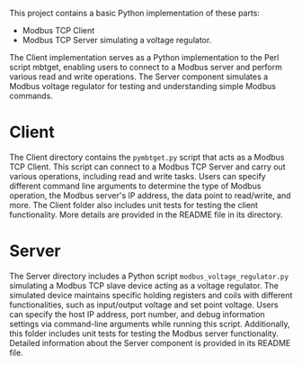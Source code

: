 This project contains a basic Python implementation of these parts:
* Modbus TCP Client
* Modbus TCP Server simulating a voltage regulator. 

The Client implementation serves as a Python implementation to the Perl script mbtget, enabling users to connect to a Modbus server and perform various read and write operations. The Server component simulates a Modbus voltage regulator for testing and understanding simple Modbus commands.

# Client
The Client directory contains the `pymbtget.py` script that acts as a Modbus TCP Client. This script can connect to a Modbus TCP Server and carry out various operations, including read and write tasks. Users can specify different command line arguments to determine the type of Modbus operation, the Modbus server's IP address, the data point to read/write, and more. The Client folder also includes unit tests for testing the client functionality. More details are provided in the README file in its directory.

# Server
The Server directory includes a Python script `modbus_voltage_regulator.py` simulating a Modbus TCP slave device acting as a voltage regulator. The simulated device maintains specific holding registers and coils with different functionalities, such as input/output voltage and set point voltage. Users can specify the host IP address, port number, and debug information settings via command-line arguments while running this script. Additionally, this folder includes unit tests for testing the Modbus server functionality. Detailed information about the Server component is provided in its README file.